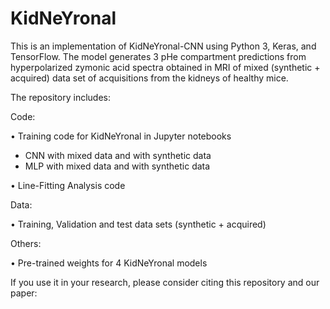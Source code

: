 # KidNeYronal

This is an implementation of KidNeYronal-CNN using Python 3, Keras, and TensorFlow. The model generates 3 pHe compartment predictions from hyperpolarized zymonic acid spectra obtained in MRI of mixed (synthetic + acquired) data set of acquisitions from the kidneys of healthy mice.

The repository includes:

Code: 

•	Training code for KidNeYronal in Jupyter notebooks
- CNN with mixed data and with synthetic data
- MLP with mixed data and with synthetic data

• Line-Fitting Analysis code

Data:

•	Training, Validation and test data sets (synthetic + acquired)

Others:

•	Pre-trained weights for 4 KidNeYronal models

If you use it in your research, please consider citing this repository and our paper:  
